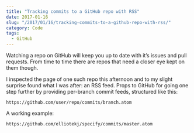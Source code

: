 ```yaml
---
title: "Tracking commits to a GitHub repo with RSS"
date: 2017-01-16
slug: "/2017/01/16/tracking-commits-to-a-github-repo-with-rss/"
category: Code
tags:
  - GitHub
---
```


Watching a repo on GitHub will keep you up to date with it’s issues and pull requests. From time to time there are repos that need a closer eye kept on them though.

I inspected the page of one such repo this afternoon and to my slight surprise found what I was after: an RSS feed. Props to GitHub for going one step further by providing per-branch commit feeds, structured like this:

```
https://github.com/user/repo/commits/branch.atom
```

A working example:

```
https://github.com/elliotekj/specify/commits/master.atom
```

